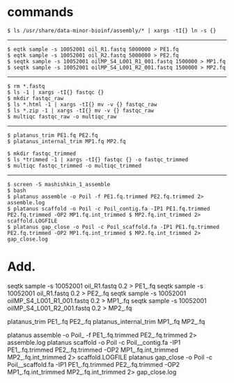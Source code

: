 
# commands
```
$ ls /usr/share/data-minor-bioinf/assembly/* | xargs -tI{} ln -s {}
```
---
```
$ eqtk sample -s 10052001 oil_R1.fastq 5000000 > PE1.fq
$ eqtk sample -s 10052001 oil_R2.fastq 5000000 > PE2.fq
$ seqtk sample -s 10052001 oilMP_S4_L001_R1_001.fastq 1500000 > MP1.fq
$ seqtk sample -s 10052001 oilMP_S4_L001_R2_001.fastq 1500000 > MP2.fq
```
---

```
$ rm *.fastq
$ ls -1 | xargs -tI{} fastqc {}
$ mkdir fastqc_raw
$ ls *.html -1 | xargs -tI{} mv -v {} fastqc_raw
$ ls *.zip -1 | xargs -tI{} mv -v {} fastqc_raw
$ multiqc fastqc_raw -o multiqc_raw
```

---
```
$ platanus_trim PE1.fq PE2.fq
$ platanus_internal_trim MP1.fq MP2.fq
```
```
$ mkdir fastqc_trimmed
$ ls *trimmed -1 | xargs -tI{} fastqc {} -o fastqc_trimmed
$ multiqc fastqc_trimmed -o multiqc_trimmed
```
---
```
$ screen -S mashishkin_1_assemble
$ bash
$ platanus assemble -o Poil -f PE1.fq.trimmed PE2.fq.trimmed 2> assemble.log
$ platanus scaffold -o Poil -c Poil_contig.fa -IP1 PE1.fq.trimmed PE2.fq.trimmed -OP2 MP1.fq.int_trimmed $ MP2.fq.int_trimmed 2> scaffold.LOGFILE
$ platanus gap_close -o Poil -c Poil_scaffold.fa -IP1 PE1.fq.trimmed PE2.fq.trimmed -OP2 MP1.fq.int_trimmed $ MP2.fq.int_trimmed 2> gap_close.log
```
# Add.
seqtk sample -s 10052001 oil_R1.fastq 0.2 > PE1_.fq
seqtk sample -s 10052001 oil_R1.fastq 0.2 > PE2_.fq
seqtk sample -s 10052001 oilMP_S4_L001_R1_001.fastq 0.2 > MP1_.fq
seqtk sample -s 10052001 oilMP_S4_L001_R2_001.fastq 0.2 > MP2_.fq

platanus_trim PE1_.fq PE2_.fq
platanus_internal_trim MP1_.fq MP2_.fq

platanus assemble -o Poil_ -f PE1_.fq.trimmed PE2_.fq.trimmed 2> assemble.log
platanus scaffold -o Poil -c Poil__contig.fa -IP1 PE1_.fq.trimmed PE2_.fq.trimmed -OP2 MP1_.fq.int_trimmed MP2_.fq.int_trimmed 2> scaffold.LOGFILE
platanus gap_close -o Poil -c Poil__scaffold.fa -IP1 PE1_.fq.trimmed PE2_.fq.trimmed -OP2 MP1_.fq.int_trimmed MP2_.fq.int_trimmed 2> gap_close.log
